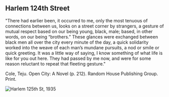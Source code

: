 ## Harlem 124th Street
"There had earlier been, it occurred to me, only the most tenuous of connections between us, looks on a street corner by strangers, a gesture of mutual respect based on our being young, black, male; based, in other words, on our being “brothers.” These glances were exchanged between black men all over the city every minute of the day, a quick solidarity worked into the weave of each man’s mundane pursuits, a nod or smile or quick greeting. It was a little way of saying, I know something of what life is like for you out here. They had passed by me now, and were for some reason reluctant to repeat that fleeting gesture."

Cole, Teju. Open City: A Novel (p. 212). Random House Publishing Group. Print.

![Harlem 125th St, 1935](https://i.imgur.com/uCb9O5X.jpg)
